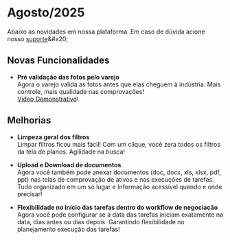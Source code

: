 # Agosto/2025

Abaixo as novidades em nossa plataforma. Em caso de dúvida acione nosso [suporte](https://wa.me/5511949197636?text=Ol%C3%A1,%20gostaria%20de%20mais%20informa%C3%A7%C3%B5es.)&#x20;

## Novas Funcionalidades

* **Pré validação das fotos pelo varejo**\
  Agora o varejo valida as fotos antes que elas cheguem à indústria. Mais controle, mais qualidade nas comprovações!\
  [Video Demonstrativo](https://drive.google.com/file/d/1vVYmp9Cv6CaSejDUgZpx9OeCFgnfKXZ_/view?usp=drive_link)\


## Melhorias

* **Limpeza geral dos filtros**\
  Limpar filtros ficou mais fácil! Com um clique, você zera todos os filtros da tela de planos. Agilidade na busca!



* **Upload e Download de documentos**\
  Agora você também pode anexar documentos (doc, docx, xls, xlsx, pdf, ppt) nas telas de comprovação de ativos e nas execuções de tarefas.\
  Tudo organizado em um só lugar e Informação acessível quando e onde precisar!



* **Flexibilidade no início das tarefas dentro do workflow de negociação**\
  Agora você pode configurar se a data das tarefas iniciam exatamente na data, dias antes ou dias depois. Garantindo flexibilidade no planejamento execução das tarefas!
